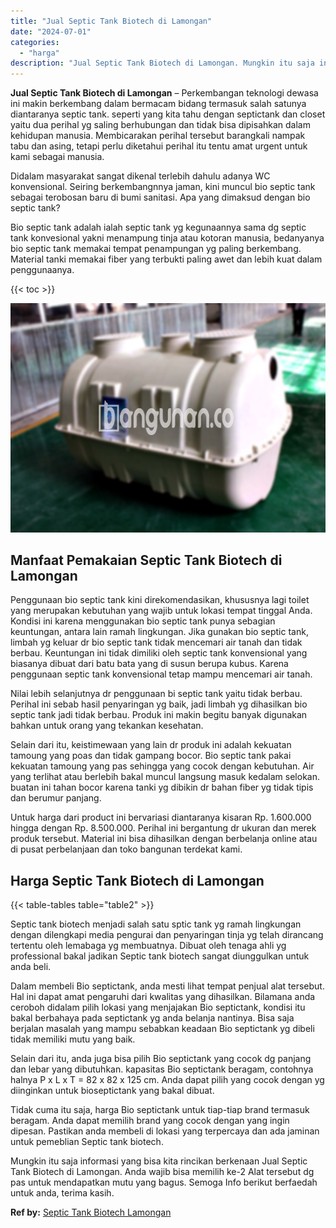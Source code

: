 ```yaml
---
title: "Jual Septic Tank Biotech di Lamongan"
date: "2024-07-01"
categories: 
  - "harga"
description: "Jual Septic Tank Biotech di Lamongan. Mungkin itu saja informasi yang bisa kita rincikan berkenaan Jual Septic Tank Biotech di Lamongan. Anda wajib bisa memi..."
---
```


**Jual Septic Tank Biotech di Lamongan** – Perkembangan teknologi dewasa ini makin berkembang dalam bermacam bidang termasuk salah satunya diantaranya septic tank. seperti yang kita tahu dengan septictank dan closet yaitu dua perihal yg saling berhubungan dan tidak bisa dipisahkan dalam kehidupan manusia. Membicarakan perihal tersebut barangkali nampak tabu dan asing, tetapi perlu diketahui perihal itu tentu amat urgent untuk kami sebagai manusia.

Didalam masyarakat sangat dikenal terlebih dahulu adanya WC konvensional. Seiring berkembangnnya jaman, kini muncul bio septic tank sebagai terobosan baru di bumi sanitasi. Apa yang dimaksud dengan bio septic tank?

Bio septic tank adalah ialah septic tank yg kegunaannya sama dg septic tank konvesional yakni menampung tinja atau kotoran manusia, bedanyanya bio septic tank memakai tempat penampungan yg paling berkembang. Material tanki memakai fiber yang terbukti paling awet dan lebih kuat dalam penggunaanya.

{{< toc >}}

![Jual Septic Tank Biotech di Lamongan](/images/jual-bio-septictank-36.png)

## Manfaat Pemakaian Septic Tank Biotech di Lamongan

Penggunaan bio septic tank kini direkomendasikan, khususnya lagi toilet yang merupakan kebutuhan yang wajib untuk lokasi tempat tinggal Anda. Kondisi ini karena menggunakan bio septic tank punya sebagian keuntungan, antara lain ramah lingkungan. Jika gunakan bio septic tank, limbah yg keluar dr bio septic tank tidak mencemari air tanah dan tidak berbau. Keuntungan ini tidak dimiliki oleh septic tank konvensional yang biasanya dibuat dari batu bata yang di susun berupa kubus. Karena penggunaan septic tank konvensional tetap mampu mencemari air tanah.

Nilai lebih selanjutnya dr penggunaan bi septic tank yaitu tidak berbau. Perihal ini sebab hasil penyaringan yg baik, jadi limbah yg dihasilkan bio septic tank jadi tidak berbau. Produk ini makin begitu banyak digunakan bahkan untuk orang yang tekankan kesehatan.

Selain dari itu, keistimewaan yang lain dr produk ini adalah kekuatan tamoung yang poas dan tidak gampang bocor. Bio septic tank pakai kekuatan tamoung yang pas sehingga yang cocok dengan kebutuhan. Air yang terlihat atau berlebih bakal muncul langsung masuk kedalam selokan. buatan ini tahan bocor karena tanki yg dibikin dr bahan fiber yg tidak tipis dan berumur panjang.

Untuk harga dari product ini bervariasi diantaranya kisaran Rp. 1.600.000 hingga dengan Rp. 8.500.000. Perihal ini bergantung dr ukuran dan merek produk tersebut. Material ini bisa dihasilkan dengan berbelanja online atau di pusat perbelanjaan dan toko bangunan terdekat kami.

## Harga Septic Tank Biotech di Lamongan

{{< table-tables table="table2" >}}

Septic tank biotech menjadi salah satu sptic tank yg ramah lingkungan dengan dilengkapi media pengurai dan penyaringan tinja yg telah dirancang tertentu oleh lemabaga yg membuatnya. Dibuat oleh tenaga ahli yg professional bakal jadikan Septic tank biotech sangat diunggulkan untuk anda beli.

Dalam membeli Bio septictank, anda mesti lihat tempat penjual alat tersebut. Hal ini dapat amat pengaruhi dari kwalitas yang dihasilkan. Bilamana anda ceroboh didalam pilih lokasi yang menjajakan Bio septictank, kondisi itu bakal berbahaya pada septictank yg anda belanja nantinya. Bisa saja berjalan masalah yang mampu sebabkan keadaan Bio septictank yg dibeli tidak memiliki mutu yang baik.

Selain dari itu, anda juga bisa pilih Bio septictank yang cocok dg panjang dan lebar yang dibutuhkan. kapasitas Bio septictank beragam, contohnya halnya P x L x T = 82 x 82 x 125 cm. Anda dapat pilih yang cocok dengan yg diinginkan untuk bioseptictank yang bakal dibuat.

Tidak cuma itu saja, harga Bio septictank untuk tiap-tiap brand termasuk beragam. Anda dapat memilih brand yang cocok dengan yang ingin dipesan. Pastikan anda membeli di lokasi yang terpercaya dan ada jaminan untuk pemeblian Septic tank biotech.

Mungkin itu saja informasi yang bisa kita rincikan berkenaan Jual Septic Tank Biotech di Lamongan. Anda wajib bisa memilih ke-2 Alat tersebut dg pas untuk mendapatkan mutu yang bagus. Semoga Info berikut berfaedah untuk anda, terima kasih.

**Ref by:** [Septic Tank Biotech Lamongan](https://id.wikipedia.org/wiki/Septic)
